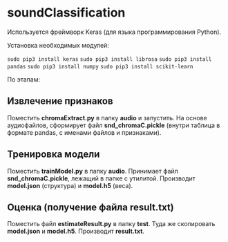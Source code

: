 # soundClassification

Используется фреймворк Keras (для языка программирования Python).

Установка необходимых модулей:

`sudo pip3 install keras`
`sudo pip3 install librosa`
`sudo pip3 install pandas`
`sudo pip3 install numpy`
`sudo pip3 install scikit-learn`

По этапам:

## Извлечение признаков

Поместить **chromaExtract.py** в папку **audio** и запустить. На основе аудиофайлов, сформирует файл **snd_chromaC.pickle** (внутри таблица в формате pandas, с именами файлов и признаками).

## Тренировка модели

Поместить **trainModel.py** в папку **audio**. Принимает файл **snd_chromaC.pickle**, лежащий в папке с утилитой. Производит **model.json** (структура) и **model.h5** (веса).

## Оценка (получение файла result.txt)

Поместить файл **estimateResult.py** в папку **test**. Туда же скопировать **model.json** и **model.h5**. Производит **result.txt**.
